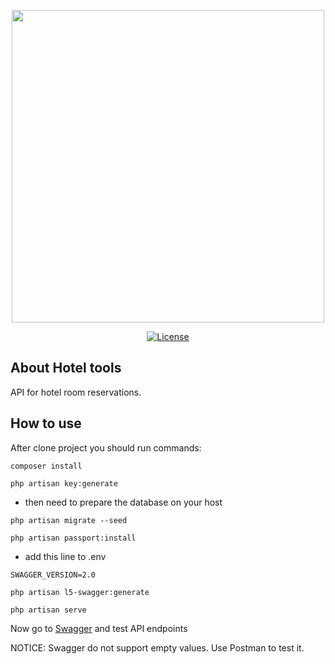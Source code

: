 <p align="center"><img src="https://www.hotel-khreschatyk.kiev.ua/en/assets/img/photo/home-slider2/hotel-khreschatyk-kiev-photo-002.jpg" width="500"></p>

<p align="center">
<a href="https://packagist.org/packages/laravel/framework"><img src="https://poser.pugx.org/laravel/framework/license.svg" alt="License"></a>
</p>

## About Hotel tools

API for hotel room reservations.


## How to use

After clone project you should run commands:

```
composer install
```
```
php artisan key:generate
```
- then need to prepare the database on your host
```
php artisan migrate --seed
```
```
php artisan passport:install
```
- add this line to .env 
```
SWAGGER_VERSION=2.0
```
```
php artisan l5-swagger:generate
```
```
php artisan serve
```

Now go to [Swagger](http://127.0.0.1:8000/api/documentation) and test API endpoints

NOTICE: Swagger do not support empty values. Use Postman to test it.
